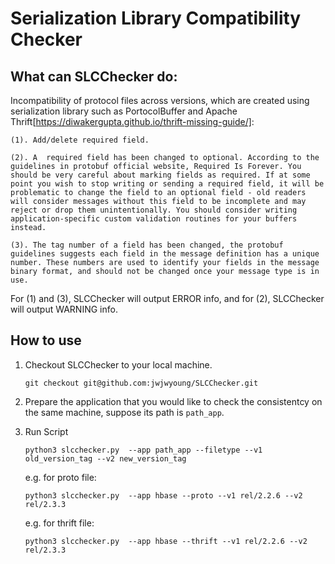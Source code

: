 # Serialization Library Compatibility Checker

## What can SLCChecker do:

Incompatibility of protocol files across versions, which are created using serialization library such as PortocolBuffer and Apache Thrift[https://diwakergupta.github.io/thrift-missing-guide/]:

    (1). Add/delete required field. 

    (2). A  required field has been changed to optional. According to the guidelines in protobuf official website, Required Is Forever. You should be very careful about marking fields as required. If at some point you wish to stop writing or sending a required field, it will be problematic to change the field to an optional field - old readers will consider messages without this field to be incomplete and may reject or drop them unintentionally. You should consider writing application-specific custom validation routines for your buffers instead.

    (3). The tag number of a field has been changed, the protobuf guidelines suggests each field in the message definition has a unique number. These numbers are used to identify your fields in the message binary format, and should not be changed once your message type is in use. 

For (1) and (3), SLCChecker will output ERROR info, and for (2), SLCChecker will output WARNING info. 


## How to use
1. Checkout SLCChecker to your local machine.

    `git checkout git@github.com:jwjwyoung/SLCChecker.git`

2. Prepare the application that you would like to check the consistentcy on the same machine, suppose its path is `path_app`. 

3. Run Script

    `python3 slcchecker.py  --app path_app --filetype --v1 old_version_tag --v2 new_version_tag`

    e.g. for proto file:

    `python3 slcchecker.py  --app hbase --proto --v1 rel/2.2.6 --v2 rel/2.3.3`
    
    e.g. for thrift file:

    `python3 slcchecker.py  --app hbase --thrift --v1 rel/2.2.6 --v2 rel/2.3.3`

